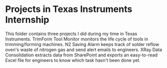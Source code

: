 # Projects in Texas Instruments Internship
This folder contains three projects I did during my time in Texas Instruments.
TrimForm Tool Monitor monitors the life cycle of tools in trimming/forming machines.
N2 Saving Alarm keeps track of solder reflow oven's waste of nitrogen gas and send alert emails to engineers.
XRay Data Consolidation extracts data from SharePoint and exports an easy-to-read Excel file for engineers to know which task hasn't been done yet.
